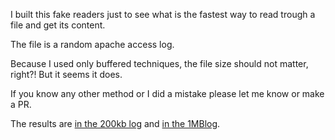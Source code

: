 I built this fake readers just to see what is the fastest way
to read trough a file and get its content.

The file is a random apache access log.

Because I used only buffered techniques, the file size should not matter, right?! But it seems it does.

If you know any other method or I did a mistake please let me know or make a PR.

The results are [in the 200kb log](benchmark_200kb.log) and [in the 1MBlog](benchmark_1MB.log).